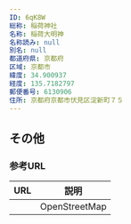 ```yaml
---
ID: 6qK8W
総称: 稲荷神社
名称: 稲荷大明神
名称読み: null
別名: null
都道府県: 京都府
区域: 京都市
緯度: 34.900937
経度: 135.7182797
郵便番号: 6130906
住所: 京都府京都市伏見区淀新町７５
---
```


## その他

### 参考URL

| URL | 説明          |
| --- | ------------- |
|     | OpenStreetMap |
